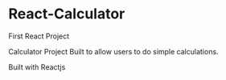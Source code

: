 # React-Calculator
First React Project

Calculator Project Built to allow users to do simple calculations. 

Built with Reactjs
